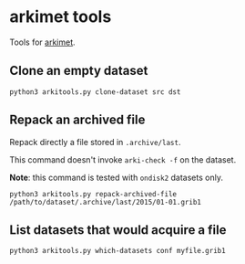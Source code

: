 # arkimet tools

Tools for [arkimet](https://github.com/ARPA-SIMC/arkimet).

## Clone an empty dataset

```console
python3 arkitools.py clone-dataset src dst
```

## Repack an archived file

Repack directly a file stored in `.archive/last`.

This command doesn't invoke `arki-check -f` on the dataset.

**Note**: this command is tested with `ondisk2` datasets only.

```console
python3 arkitools.py repack-archived-file /path/to/dataset/.archive/last/2015/01-01.grib1
```


## List datasets that would acquire a file

```console
python3 arkitools.py which-datasets conf myfile.grib1
```
